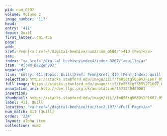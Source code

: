 ```yaml
---
pid: num_0507
volume: Volume 2
image_number: '117'
head: 
entry: '411'
topic: Quill
first_letter: 401-425
page: 
add: 
xref: Penn|<a href='/digital-beehive/num2/num_0504/'>410 [Pen]</a>
see: 
index: "<a href='/digital-beehive/index4/index_3267/'>quill</a>"
item: "#item-6822e6892"
unparsed: 
line: 'Entry: 411|Topic: Quill|Xref: Penn|Xref: 410 [Pen]|Index: quill|#item-6822e6892'
selection: https://stacks.stanford.edu/image/iiif/fm855tg5659%2F1607_0584/328,2366,2986,542/full/0/default.jpg
full_image: https://stacks.stanford.edu/image/iiif/fm855tg5659%2F1607_0584/full/full/0/default.jpg
annotation_uri: http://dev.llgc.org.uk/annotation/1573240480061
insertion: 
thumbnail: https://stacks.stanford.edu/image/iiif/fm855tg5659%2F1607_0584/328,2366,600,180/250,/0/default.jpg
label: 411. Quill
location: "<a href='/digital-beehive/toc/toc2_107/'>Full Page</a>"
num_match: 411 [Quill]
order: '234'
layout: alpha_item
collection: num2
---
```

